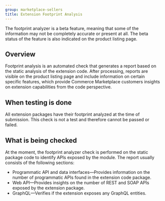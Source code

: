 ```yaml
---
group: marketplace-sellers
title: Extension Footprint Analysis
---
```


<InlineAlert variant="info" slots="text"/>

The footprint analyzer is a beta feature, meaning that some of the information may not be completely accurate or present at all. The beta status of the feature is also indicated on the product listing page.

## Overview

Footprint analysis is an automated check that generates a report based on the static analysis of the extension code. After processing, reports are visible on the product listing page and include information on certain specific features, which provide Commerce Marketplace customers insights on extension capabilities from the code perspective.

## When testing is done

All extension packages have their footprint analyzed at the time of submission. This check is not a test and therefore cannot be passed or failed.

## What is being checked

At the moment, the footprint analyzer check is performed on the static package code to identify APIs exposed by the module. The report usually consists of the following sections:

*  Programmatic API and data interfaces—Provides information on the number of programmatic APIs found in the extension code package.
*  Web API—Provides insights on the number of REST and SOAP APIs exposed by the extension package.
*  GraphQL—Verifies if the extension exposes any GraphQL entities.

